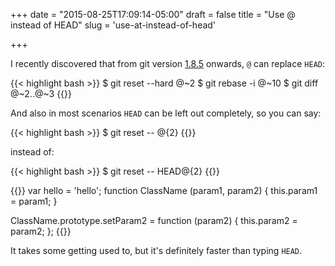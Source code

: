 +++
date = "2015-08-25T17:09:14-05:00"
draft = false
title = "Use @ instead of HEAD"
slug = 'use-at-instead-of-head'

+++

I recently discovered that from git version [1.8.5](https://github.com/git/git/blob/master/Documentation/RelNotes/1.8.5.txt#L100) onwards, `@` can replace `HEAD`: 

{{< highlight bash >}}
$ git reset --hard @~2
$ git rebase -i @~10
$ git diff @~2..@~3
{{</highlight>}}

And also in most scenarios `HEAD` can be left out completely, so you can say:

{{< highlight bash >}}
$ git reset -- @{2}
{{</highlight>}}

instead of:

{{< highlight bash >}}
$ git reset -- HEAD@{2}
{{</highlight>}}

{{<highlight javascript >}}
var hello = 'hello';
function ClassName (param1, param2) {
  this.param1 = param1;
}

ClassName.prototype.setParam2 = function (param2) {
  this.param2 = param2;
};
{{</highlight>}}

It takes some getting used to, but it's definitely faster than typing `HEAD`.
